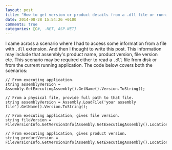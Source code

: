 ```yaml
---
layout: post
title: "How to get version or product details from a .dll file or running application?"
date: 2014-08-28 15:54:26 +0100
comments: true
categories: [C#, .NET, ASP.NET]
---
```


I came across a scenario where I had to access some information from a file with `.dll` extension. And then I thought to write this post. This information may include that assembly's product name, product version, file version etc. 
This scenario may be required either to read a `.dll` file from disk or from the current running application. The code below covers both the scenarios:

```
// From executing application.
string assemblyVersion = Assembly.GetExecutingAssembly().GetName().Version.ToString();

// From a physical file, provide full path to that file.
string assemblyVersion = Assembly.LoadFile('your assembly file').GetName().Version.ToString();

// From executing application, gives file version.
string fileVersion = FileVersionInfo.GetVersionInfo(Assembly.GetExecutingAssembly().Location).FileVersion;

// From executing application, gives product version.
string productVersion = FileVersionInfo.GetVersionInfo(Assembly.GetExecutingAssembly().Location).ProductVersion;

```
<!-- more -->